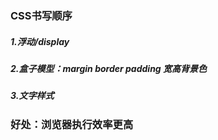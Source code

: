 ### CSS书写顺序
##### 1.浮动/display
##### 2.盒子模型：margin border padding 宽高背景色
##### 3.文字样式
### 好处：浏览器执行效率更高